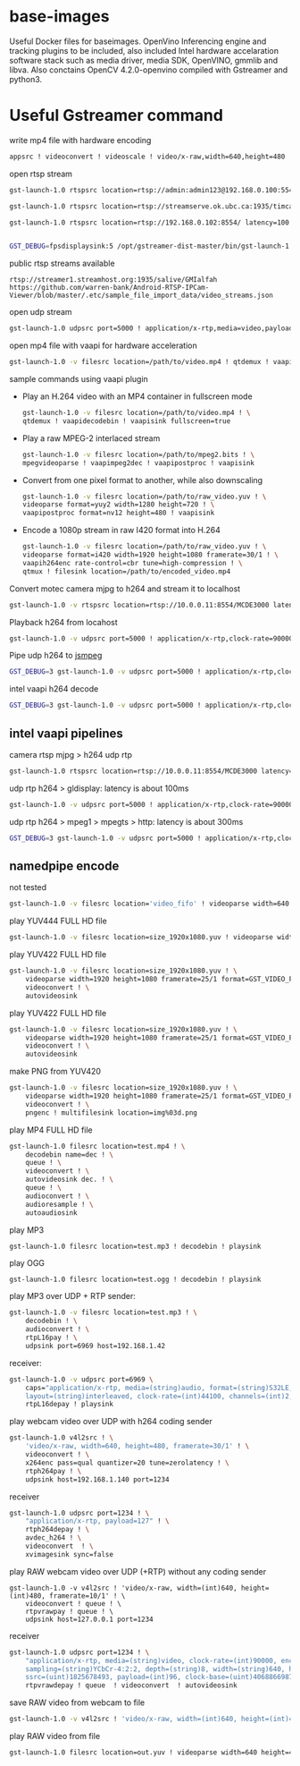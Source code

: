 # base-images
Useful Docker files for baseimages.
OpenVino Inferencing engine and tracking plugins to be included, also included Intel hardware accelaration software stack such as media driver, media SDK, OpenVINO, gmmlib and libva.
Also conctains OpenCV 4.2.0-openvino compiled with Gstreamer and python3.


# Useful Gstreamer command
write mp4 file with hardware encoding
```sh
appsrc ! videoconvert ! videoscale ! video/x-raw,width=640,height=480 !  vaapih264enc ! mpegtsmux ! filesink location=file.mp4
```
open rtsp stream
``` sh
gst-launch-1.0 rtspsrc location=rtsp://admin:admin123@192.168.0.100:554/Streaming/Channels/101 latency=10 ! decodebin ! autovideosink

gst-launch-1.0 rtspsrc location=rtsp://streamserve.ok.ubc.ca:1935/timcam/timcam.stream latency=10 ! decodebin ! autovideosink

gst-launch-1.0 rtspsrc location=rtsp://192.168.0.102:8554/ latency=100 ! queue ! rtph264depay ! h264parse ! avdec_h264 ! videoconvert ! videoscale ! video/x-raw,width=640,height=480 ! autovideosink


GST_DEBUG=fpsdisplaysink:5 /opt/gstreamer-dist-master/bin/gst-launch-1.0 --gst-plugin-path=/opt/gstreamer-dist-master/lib filesrc location=packages_short.mp4 ! decodebin ! videoconvert ! fpsdisplaysink sync=false
```
public rtsp streams available
```
rtsp://streamer1.streamhost.org:1935/salive/GMIalfah
https://github.com/warren-bank/Android-RTSP-IPCam-Viewer/blob/master/.etc/sample_file_import_data/video_streams.json
```
open udp stream
```sh 
gst-launch-1.0 udpsrc port=5000 ! application/x-rtp,media=video,payload=96,clock-rate=90000,encoding-name=H264  ! rtpjitterbuffer ! rtph264depay ! h264parse ! decodebin ! videoconvert  !  video/x-raw, format=I420 ! fpsdisplaysink sync=false async=false max-buffers=60 drop=true
```

open mp4 file with vaapi for hardware acceleration
```sh
gst-launch-1.0 -v filesrc location=/path/to/video.mp4 ! qtdemux ! vaapidecodebin ! vaapisink fullscreen=true
```
sample commands using vaapi plugin
* Play an H.264 video with an MP4 container in fullscreen mode
    ```sh 
    gst-launch-1.0 -v filesrc location=/path/to/video.mp4 ! \
    qtdemux ! vaapidecodebin ! vaapisink fullscreen=true
    ```

* Play a raw MPEG-2 interlaced stream
    ``` sh
    gst-launch-1.0 -v filesrc location=/path/to/mpeg2.bits ! \
    mpegvideoparse ! vaapimpeg2dec ! vaapipostproc ! vaapisink
    ```

* Convert from one pixel format to another, while also downscaling
    ```sh 
    gst-launch-1.0 -v filesrc location=/path/to/raw_video.yuv ! \
    videoparse format=yuy2 width=1280 height=720 ! \
    vaapipostproc format=nv12 height=480 ! vaapisink
    ```

* Encode a 1080p stream in raw I420 format into H.264
    ```sh
    gst-launch-1.0 -v filesrc location=/path/to/raw_video.yuv ! \
    videoparse format=i420 width=1920 height=1080 framerate=30/1 ! \
    vaapih264enc rate-control=cbr tune=high-compression ! \
    qtmux ! filesink location=/path/to/encoded_video.mp4
    ```

Convert motec camera mjpg to h264 and stream it to localhost
```sh
gst-launch-1.0 -v rtspsrc location=rtsp://10.0.0.11:8554/MCDE3000 latency=0 ! decodebin ! x264enc tune=zerolatency bitrate=500 speed-preset=superfast ! h264parse ! rtph264pay pt=96 ! udpsink host=127.0.0.1 port=5000
```
Playback h264 from locahost
```sh
gst-launch-1.0 -v udpsrc port=5000 ! application/x-rtp,clock-rate=90000,payload=96 ! rtph264depay ! decodebin ! videoconvert ! autovideosink
```

Pipe udp h264 to [jsmpeg](https://github.com/phoboslab/jsmpeg)
```sh
GST_DEBUG=3 gst-launch-1.0 -v udpsrc port=5000 ! application/x-rtp,clock-rate=90000,payload=96 ! rtph264depay ! decodebin ! videoconvert ! videorate max-rate=25 ! avenc_mpeg1video dct_algo=1 gop-size=30 max-bframes=0 ! mpegtsmux ! curlhttpsink location=http://127.0.0.1:8081/yoursecret
```

intel vaapi h264 decode
```sh
GST_DEBUG=3 gst-launch-1.0 -v udpsrc port=5000 ! application/x-rtp,clock-rate=90000,payload=96 ! rtph264depay ! vaapih264dec low-latency=true ! videorate ! video/x-raw,framerate=30/1 ! avenc_mpeg1video gop-size=15 max-bframes=0 bitrate=10000 ! mpegtsmux ! curlhttpsink location=http://127.0.0.1:8081/yoursecret
```




## intel vaapi pipelines
camera rtsp mjpg > h264 udp rtp 
```sh
gst-launch-1.0 rtspsrc location=rtsp://10.0.0.11:8554/MCDE3000 latency=0 ! decodebin ! vaapih264enc ! h264parse ! rtph264pay pt=96 ! udpsink host=127.0.0.1 port=5000
```

udp rtp h264 > gldisplay:  latency is about 100ms
```sh
gst-launch-1.0 -v udpsrc port=5000 ! application/x-rtp,clock-rate=90000,payload=96 ! rtph264depay ! avdec_h264 ! videoconvert ! glimagesink
```

udp rtp h264 > mpeg1 > mpegts > http: latency is about 300ms
```sh
GST_DEBUG=3 gst-launch-1.0 -v udpsrc port=5000 ! application/x-rtp,clock-rate=90000,payload=96 ! rtph264depay ! vaapih264dec low-latency=true ! videorate ! video/x-raw,framerate=30/1 ! avenc_mpeg1video gop-size=15 max-bframes=0 bitrate=10000 ! mpegtsmux ! curlhttpsink location=http://127.0.0.1:8081/yoursecret
```
## namedpipe encode 

not tested

```sh
gst-launch-1.0 -v filesrc location='video_fifo' ! videoparse width=640 height=480 format=GST_VIDEO_FORMAT_YUY2 ! videoconver ! x264enc tune=zerolatency bitrate=500 speed-preset=superfast ! h264parse ! rtph264pay pt=96 ! udpsink host=127.0.0.1 port=5000
```

play YUV444 FULL HD file 

``` sh
gst-launch-1.0 -v filesrc location=size_1920x1080.yuv ! videoparse width=1920 height=1080 framerate=25/1 format=GST_VIDEO_FORMAT_Y444 ! videoconvert ! autovideosink
```

play YUV422 FULL HD file
```sh
gst-launch-1.0 -v filesrc location=size_1920x1080.yuv ! \
    videoparse width=1920 height=1080 framerate=25/1 format=GST_VIDEO_FORMAT_Y42B ! \
    videoconvert ! \
    autovideosink
```

play YUV422 FULL HD file 
```sh 
gst-launch-1.0 -v filesrc location=size_1920x1080.yuv ! \
    videoparse width=1920 height=1080 framerate=25/1 format=GST_VIDEO_FORMAT_Y42B ! \
    videoconvert ! \
    autovideosink
```

make PNG from YUV420
```sh
gst-launch-1.0 -v filesrc location=size_1920x1080.yuv ! \
    videoparse width=1920 height=1080 framerate=25/1 format=GST_VIDEO_FORMAT_Y42B ! \
    videoconvert ! \
    pngenc ! multifilesink location=img%03d.png
```

play MP4 FULL HD file
```sh
gst-launch-1.0 filesrc location=test.mp4 ! \
    decodebin name=dec ! \
    queue ! \
    videoconvert ! \
    autovideosink dec. ! \
    queue ! \
    audioconvert ! \
    audioresample ! \
    autoaudiosink
```

play MP3
```sh
gst-launch-1.0 filesrc location=test.mp3 ! decodebin ! playsink
```
play OGG
```
gst-launch-1.0 filesrc location=test.ogg ! decodebin ! playsink
```

play MP3 over UDP + RTP
sender: 
```sh
gst-launch-1.0 -v filesrc location=test.mp3 ! \
    decodebin ! \
    audioconvert ! \
    rtpL16pay ! \
    udpsink port=6969 host=192.168.1.42
```
receiver:
```sh 
gst-launch-1.0 -v udpsrc port=6969 \
    caps="application/x-rtp, media=(string)audio, format=(string)S32LE, \
    layout=(string)interleaved, clock-rate=(int)44100, channels=(int)2, payload=(int)0" ! \
    rtpL16depay ! playsink
```

play webcam video over UDP with h264 coding
sender
```sh 
gst-launch-1.0 v4l2src ! \
    'video/x-raw, width=640, height=480, framerate=30/1' ! \
    videoconvert ! \
    x264enc pass=qual quantizer=20 tune=zerolatency ! \
    rtph264pay ! \
    udpsink host=192.168.1.140 port=1234
```
receiver
```sh
gst-launch-1.0 udpsrc port=1234 ! \
    "application/x-rtp, payload=127" ! \
    rtph264depay ! \
    avdec_h264 ! \
    videoconvert  ! \
    xvimagesink sync=false
```

play RAW webcam video over UDP (+RTP) without any coding
sender
```
gst-launch-1.0 -v v4l2src ! 'video/x-raw, width=(int)640, height=(int)480, framerate=10/1' ! \
    videoconvert ! queue ! \
    rtpvrawpay ! queue ! \
    udpsink host=127.0.0.1 port=1234
```
receiver
```sh 
gst-launch-1.0 udpsrc port=1234 ! \
    "application/x-rtp, media=(string)video, clock-rate=(int)90000, encoding-name=(string)RAW, \
    sampling=(string)YCbCr-4:2:2, depth=(string)8, width=(string)640, height=(string)480, \
    ssrc=(uint)1825678493, payload=(int)96, clock-base=(uint)4068866987, seqnum-base=(uint)24582" ! \
    rtpvrawdepay ! queue  ! videoconvert  ! autovideosink   
```

save RAW video from webcam to file
```sh 
gst-launch-1.0 -v v4l2src ! 'video/x-raw, width=(int)640, height=(int)480, framerate=10/1' ! videoconvert ! filesink location=out.yuv
```

play RAW video from file
```sh
gst-launch-1.0 filesrc location=out.yuv ! videoparse width=640 height=480 format=GST_VIDEO_FORMAT_YUY2 ! videoconvert ! autovideosink  
```
